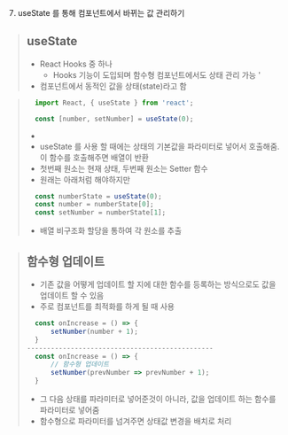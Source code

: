7. useState 를 통해 컴포넌트에서 바뀌는 값 관리하기

> ## useState
> - React Hooks 중 하나
>   - Hooks 기능이 도입되며 함수형 컴포넌트에서도 상태 관리 가능 '
> - 컴포넌트에서 동적인 값을 상태(state)라고 함

> ```JavaScript
>   import React, { useState } from 'react';
>
>   const [number, setNumber] = useState(0);
> ```
> - 
> - useState 를 사용 할 때에는 상태의 기본값을 파라미터로 넣어서 호출해줌. 이 함수를 호출해주면 배열이 반환
> - 첫번째 원소는 현재 상태, 두번째 원소는 Setter 함수
> - 원래는 아래처럼 해야하지만
> ```JavaScript
>   const numberState = useState(0);
>   const number = numberState[0];
>   const setNumber = numberState[1];
> ```
> - 배열 비구조화 할당을 통하여 각 원소를 추출

> ## 함수형 업데이트
> - 기존 값을 어떻게 업데이트 할 지에 대한 함수를 등록하는 방식으로도 값을 업데이트 할 수 있음
> - 주로 컴포넌트를 최적화를 하게 될 때 사용
> ```JavaScript
>   const onIncrease = () => {
>       setNumber(number + 1);
>   }
> -----------------------------------------------
>   const onIncrease = () => {
>       // 함수형 업데이트
>       setNumber(prevNumber => prevNumber + 1);
>   }
> ```
> - 그 다음 상태를 파라미터로 넣어준것이 아니라, 값을 업데이트 하는 함수를 파라미터로 넣어줌
> - 함수형으로 파라미터를 넘겨주면 상태값 변경을 배치로 처리